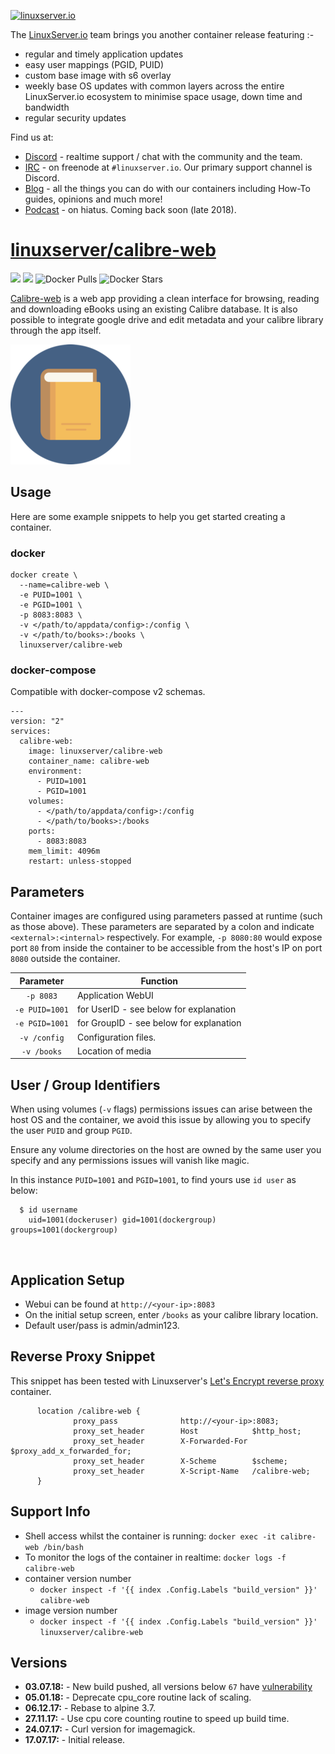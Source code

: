 <a href="https://linuxserver.io" rel="linuxserver.io">![linuxserver.io](https://raw.githubusercontent.com/linuxserver/docker-templates/master/linuxserver.io/img/linuxserver_medium.png)</a>

The [LinuxServer.io](https://linuxserver.io) team brings you another container release featuring :-

 * regular and timely application updates
 * easy user mappings (PGID, PUID)
 * custom base image with s6 overlay
 * weekly base OS updates with common layers across the entire LinuxServer.io ecosystem to minimise space usage, down time and bandwidth
 * regular security updates

Find us at:
* [Discord](https://discord.gg/YWrKVTn) - realtime support / chat with the community and the team.
* [IRC](https://irc.linuxserver.io) - on freenode at `#linuxserver.io`. Our primary support channel is Discord.
* [Blog](https://blog.linuxserver.io) - all the things you can do with our containers including How-To guides, opinions and much more!
* [Podcast](https://podcast.linuxserver.io) - on hiatus. Coming back soon (late 2018).

# [linuxserver/calibre-web](https://github.com/linuxserver/docker-calibre-web)
[![](https://images.microbadger.com/badges/version/linuxserver/calibre-web.svg)](https://microbadger.com/images/linuxservercalibre-web "Get your own version badge on microbadger.com")
[![](https://images.microbadger.com/badges/image/linuxserver/calibre-web.svg)](https://microbadger.com/images/linuxserver/calibre-web "Get your own version badge on microbadger.com")
![Docker Pulls](https://img.shields.io/docker/pulls/linuxserver/calibre-web.svg)
![Docker Stars](https://img.shields.io/docker/stars/linuxserver/calibre-web.svg)

[Calibre-web](https://github.com/janeczku/calibre-web) is a web app providing a clean interface for browsing, reading and downloading eBooks using an existing Calibre database.   It is also possible to integrate google drive and edit metadata and your calibre library through the app itself.

<a href="https://github.com/janeczku/calibre-web" rel="calibre-web">![calibre-web](https://raw.githubusercontent.com/linuxserver/docker-templates/master/linuxserver.io/img/calibre-web-icon.png)</a>

## Usage

Here are some example snippets to help you get started creating a container.

### docker

```
docker create \
  --name=calibre-web \
  -e PUID=1001 \
  -e PGID=1001 \
  -p 8083:8083 \
  -v </path/to/appdata/config>:/config \
  -v </path/to/books>:/books \
  linuxserver/calibre-web
```


### docker-compose

Compatible with docker-compose v2 schemas.

```
---
version: "2"
services:
  calibre-web:
    image: linuxserver/calibre-web
    container_name: calibre-web
    environment:
      - PUID=1001
      - PGID=1001
    volumes:
      - </path/to/appdata/config>:/config
      - </path/to/books>:/books
    ports:
      - 8083:8083
    mem_limit: 4096m
    restart: unless-stopped
```

## Parameters

Container images are configured using parameters passed at runtime (such as those above). These parameters are separated by a colon and indicate `<external>:<internal>` respectively. For example, `-p 8080:80` would expose port `80` from inside the container to be accessible from the host's IP on port `8080` outside the container.

| Parameter | Function |
| :----: | --- |
| `-p 8083` | Application WebUI |
| `-e PUID=1001` | for UserID - see below for explanation |
| `-e PGID=1001` | for GroupID - see below for explanation |
| `-v /config` | Configuration files. |
| `-v /books` | Location of media |

## User / Group Identifiers

When using volumes (`-v` flags) permissions issues can arise between the host OS and the container, we avoid this issue by allowing you to specify the user `PUID` and group `PGID`.

Ensure any volume directories on the host are owned by the same user you specify and any permissions issues will vanish like magic.

In this instance `PUID=1001` and `PGID=1001`, to find yours use `id user` as below:

```
  $ id username
    uid=1001(dockeruser) gid=1001(dockergroup) groups=1001(dockergroup)
```

&nbsp;
## Application Setup

- Webui can be found at `http://<your-ip>:8083`
- On the initial setup screen, enter `/books` as your calibre library location.
- Default user/pass is admin/admin123.


## Reverse Proxy Snippet

This snippet has been tested with Linuxserver's [Let's Encrypt reverse proxy](https://github.com/linuxserver/docker-letsencrypt) container.
```	
      location /calibre-web {
              proxy_pass              http://<your-ip>:8083;
              proxy_set_header        Host            $http_host;
              proxy_set_header        X-Forwarded-For $proxy_add_x_forwarded_for;
              proxy_set_header        X-Scheme        $scheme;
              proxy_set_header        X-Script-Name   /calibre-web;
      }
```


## Support Info

* Shell access whilst the container is running: `docker exec -it calibre-web /bin/bash`
* To monitor the logs of the container in realtime: `docker logs -f calibre-web`
* container version number 
  * `docker inspect -f '{{ index .Config.Labels "build_version" }}' calibre-web`
* image version number
  * `docker inspect -f '{{ index .Config.Labels "build_version" }}' linuxserver/calibre-web`

## Versions

* **03.07.18:** - New build pushed, all versions below `67` have [vulnerability](https://github.com/janeczku/calibre-web/issues/534)
* **05.01.18:** - Deprecate cpu_core routine lack of scaling.
* **06.12.17:** - Rebase to alpine 3.7.
* **27.11.17:** - Use cpu core counting routine to speed up build time.
* **24.07.17:** - Curl version for imagemagick.
* **17.07.17:** - Initial release.
